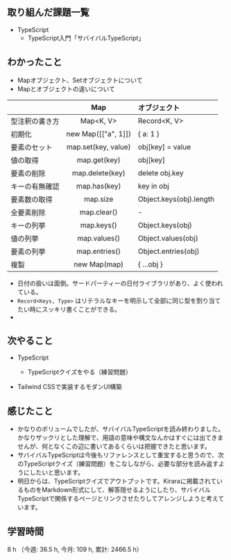  ## 取り組んだ課題一覧
- TypeScript
    - TypeScript入門「サバイバルTypeScript」
    
## わかったこと
- Mapオブジェクト、Setオブジェクトについて
- Mapとオブジェクトの違いについて

|	|Map	| オブジェクト|
|:---|:---:|:---|
型注釈の書き方	|Map<K, V>	| Record<K, V>
初期化	| new Map([["a", 1]])	| { a: 1 }
要素のセット	| map.set(key, value) |	obj[key] = value
値の取得  |	map.get(key)	| obj[key]
要素の削除 |	map.delete(key)	| delete obj.key
キーの有無確認	| map.has(key)	| key in obj
要素数の取得	| map.size	| Object.keys(obj).length
全要素削除	| map.clear()	| -
キーの列挙	| map.keys()	| Object.keys(obj)
値の列挙	| map.values()	| Object.values(obj)
要素の列挙 |	map.entries()	| Object.entries(obj)
複製	| new Map(map)	| { ...obj }

- 日付の扱いは面倒。サードパーティーの日付ライブラリがあり、よく使われている。
- `Record<Keys, Type>` はリテラルなキーを明示して全部に同じ型を割り当てたい時にスッキリ書くことができる。
- 
            
## 次やること
- TypeScript
    - TypeScriptクイズをやる（練習問題）

- Tailwind CSSで実装するモダンUI構築

    
## 感じたこと
- かなりのボリュームでしたが、サバイバルTypeScriptを読み終わりました。かなりザックリとした理解で、用語の意味や構文なんかはすぐには出てきませんが、何となくこの辺に書いてあるくらいは把握できたと思います。
- サバイバルTypeScriptは今後もリファレンスとして重宝すると思うので、次のTypeScriptクイズ（練習問題）をこなしながら、必要な部分を読み返すようにしたいと思います。
- 明日からは、TypeScriptクイズでアウトプットです。Kiraraに掲載されているものをMarkdown形式にして、解答隠せるようにしたり、サバイバルTypeScriptで関係するページとリンクさせたりしてアレンジしようと考えています。

                    
## 学習時間
8 h （今週: 36.5 h, 今月: 109 h, 累計: 2466.5 h）